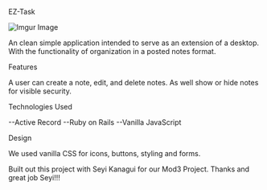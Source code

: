 EZ-Task

![Imgur Image](https://media.giphy.com/media/jzMbTCHMbWgoHh2F9P/giphy.gif)

An clean simple application intended to serve as an extension of a desktop. With the functionality of organization in a posted notes format. 

Features

A user can create a note, edit, and delete notes. As well show or hide notes for visible security. 

Technologies Used

--Active Record
--Ruby on Rails
--Vanilla JavaScript

Design

We used vanilla CSS for icons, buttons, styling and forms. 

Built out this project with Seyi Kanagui for our Mod3 Project. Thanks and great job Seyi!!! 

